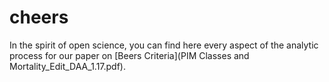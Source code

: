 # cheers

In the spirit of open science, you can find here every aspect of the analytic process for our paper on [Beers Criteria](PIM Classes and Mortality_Edit_DAA_1.17.pdf).

```{tableofcontents}
```
